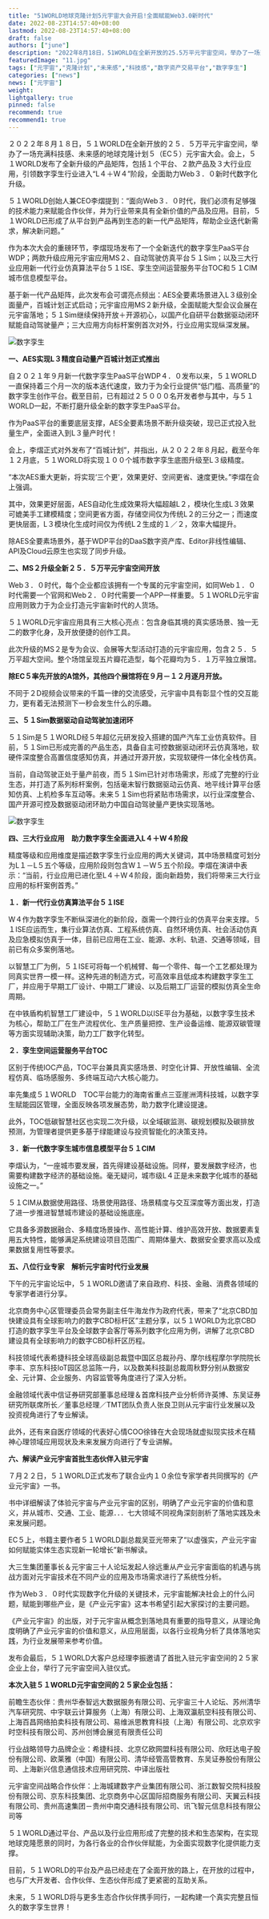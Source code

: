 ```yaml
---
title: "51WORLD地球克隆计划5元宇宙大会开启!全面赋能Web3.0新时代"
date: 2022-08-23T14:57:40+08:00
lastmod: 2022-08-23T14:57:40+08:00
draft: false
authors: ["june"]
description: "2022年8月18日，51WORLD在全新开放的25.5万平元宇宙空间，举办了一场充满科技感、未来感的地球克隆计划5（EC5）元宇宙大会。"
featuredImage: "11.jpg"
tags: ["元宇宙","克隆计划","未来感","科技感","数字资产交易平台","数字孪生"]
categories: ["news"]
news: ["元宇宙"]
weight: 
lightgallery: true
pinned: false
recommend: true
recommend1: true
---
```


２０２２年８月１８日，５１WORLD在全新开放的２５．５万平元宇宙空间，举办了一场充满科技感、未来感的地球克隆计划５（EC５）元宇宙大会。会上，５１WORLD发布了全新升级的产品矩阵，包括１个平台、２款产品及３大行业应用，引领数字孪生行业进入“L４＋W４”阶段，全面助力Web３．０新时代数字化升级。

５１WORLD创始人兼CEO李熠提到：“面向Web３．０时代，我们必须有足够强的技术能力来赋能合作伙伴，并为行业带来具有全新价值的产品及应用。目前，５１WORLD已形成了从平台到产品再到生态的新一代产品矩阵，帮助企业迭代新需求，解决新问题。”

作为本次大会的重磅环节，李熠现场发布了一个全新迭代的数字孪生PaaS平台WDP；两款升级应用元宇宙应用MS２、自动驾驶仿真平台５１Sim；以及三大行业应用新一代行业仿真算法平台５１ISE、孪生空间运营服务平台TOC和５１CIM城市信息模型平台。

基于新一代产品矩阵，此次发布会可谓亮点频出：AES全要素场景进入L３级别全面量产，百城计划正式启动；元宇宙应用MS２新升级，全面赋能大型会议会展在元宇宙落地；５１Sim继续保持开放＋开源初心，以国产化自研平台数据驱动闭环赋能自动驾驶量产；三大应用方向标杆案例首次对外，行业应用实现纵深发展。

![数字孪生](12.jpg)

**一、AES实现L３精度自动量产百城计划正式推出**

自２０２１年９月新一代数字孪生PaaS平台WDP４．０发布以来，５１WORLD一直保持着三个月一次的版本迭代速度，致力于为全行业提供“低门槛、高质量”的数字孪生创作平台。截至目前，已有超过２５０００名开发者参与其中，与５１WORLD一起，不断打磨升级全新的数字孪生PaaS平台。

作为PaaS平台的重要底层支撑，AES全要素场景不断升级突破，现已正式投入批量生产，全面进入到L３量产时代！

会上，李熠正式对外发布了“百城计划”，并指出，从２０２２年８月起，截至今年１２月底，５１WORLD将实现１００个城市数字孪生底图升级至L３级精度。

“本次AES重大更新，将实现‘三个更’，效果更好、空间更省、速度更快。”李熠在会上强调。

其中，效果更好层面，AES自动化生成效果将大幅超越L２，模块化生成L３效果可媲美手工建模精度；空间更省方面，存储空间仅为传统L２的三分之一；而速度更快层面，L３模块化生成时间仅为传统L２生成的１／２，效率大幅提升。

除AES全要素场景外，基于WDP平台的DaaS数字资产库、Editor非线性编辑、API及Cloud云原生也实现了同步升级。



**二、MS２升级全新２５．５万平元宇宙空间开放**

Web３．０时代，每个企业都应该拥有一个专属的元宇宙空间，如同Web１．０时代需要一个官网和Web２．０时代需要一个APP一样重要。５１WORLD元宇宙应用则致力于为企业打造元宇宙新时代的人货场。

５１WORLD元宇宙应用具有三大核心亮点：包含身临其境的真实感场景、独一无二的数字化身，及开放便捷的创作工具。

此次升级的MS２是专为会议、会展等大型活动打造的元宇宙应用，包含２５．５万平超大空间。整个场馆呈现五片瓣花造型，每个花瓣均为５．１万平独立展馆。

**除EC５率先开放的A馆外，其他四个展馆将在９月－１２月逐月开放。**

不同于２D视频会议带来的千篇一律的交流感受，元宇宙中具有彰显个性的交互能力，更有着无法预测下一秒会发生什么的乐趣。



**三、５１Sim数据驱动自动驾驶加速闭环**

５１Sim是５１WORLD经５年超亿元研发投入搭建的国产汽车工业仿真软件。目前，５１Sim已形成完善的产品生态，具备自主可控数据驱动闭环云仿真落地，软硬件深度整合高置信度感知仿真，并通过开源开放，实现软硬件一体化全栈仿真。

当前，自动驾驶正处于量产前夜，而５１Sim已针对市场需求，形成了完整的行业生态，并打造了系列标杆案例，包括毫末智行数据驱动云仿真、地平线计算平台感知仿真、上机检多车互动等。未来５１Sim也将紧贴市场需求，以行业深度整合、国产开源可控及数据驱动闭环助力中国自动驾驶量产更快实现落地。

![数字孪生](13.png)



**四、三大行业应用　助力数字孪生全面进入L４＋W４阶段**

精度等级和应用维度是描述数字孪生行业应用的两大关键词，其中场景精度可划分为L１－L５五个等级，应用阶段则包含W１－W５五个阶段。李熠在演讲中表示：“当前，行业应用已进化至L４＋W４阶段，面向新趋势，我们将带来三大行业应用的标杆案例首秀。”

**１．新一代行业仿真算法平台５１ISE**

W４作为数字孪生不断纵深进化的新阶段，亟需一个跨行业的仿真平台来支撑。５１ISE应运而生，集行业算法仿真、工程系统仿真、自然环境仿真、社会活动仿真及应急模拟仿真于一体，目前已应用在工业、能源、水利、轨道、交通等领域，目前已有众多案例落地。

以智慧工厂为例，５１ISE可将每一个机械臂、每一个零件、每一个工艺都处理为同真实世界一模一样。这种先进的制造方式，可高效率且低成本构建数字孪生工厂，并应用于早期工厂设计、中期工厂建设、以及后期工厂运营的模拟仿真全生命周期。

在中铁盾构机智慧工厂建设中，５１WORLD以ISE平台为基础，以数字孪生技术为核心，帮助工厂在生产流程优化、生产质量把控、生产设备运维、能源双碳管理等方面实现辅助决策，助力工厂数字化转型。

**２．孪生空间运营服务平台TOC**

区别于传统IOC产品，TOC平台兼具真实感场景、时空化计算、开放性编辑、全流程仿真、临场感服务、多终端互动六大核心能力。

率先集成５１WORLD　TOC平台能力的海南省重点三亚崖洲湾科技城，以数字孪生赋能园区管理，全面反映各项发展态势，助力数字化建设提速。

此外，TOC低碳智慧社区也实现二次升级，以全域碳监测、碳规划模拟及碳排放预测，为管理者提供更多基于绿能建设与投资智能化的决策支持。

**３．新一代数字孪生城市信息模型平台５１CIM**

李熠认为，“一座城市要发展，首先得建设基础设施。同样，要发展数字经济，也需要构建数字经济的基础设施。毫无疑问，城市级L４正是未来数字化城市的基础设施之一。”

５１CIM从数据使用路径、场景使用路径、场景精度与交互深度等方面出发，打造了进一步推进智慧城市建设的基础设施底座。

它具备多源数据融合、多精度场景操作、高性能计算、维护高效开放、数据要素复用五大特性，能够满足系统建设项目范围广、周期体量大、数据安全要求高以及成果数据复用性等要求。



**五、八位行业专家　解析元宇宙时代行业发展**

下午的元宇宙论坛中，５１WORLD邀请了来自政府、科技、金融、消费各领域的专家学者进行分享。

北京商务中心区管理委员会常务副主任牛海龙作为政府代表，带来了“北京CBD加快建设具有全球影响力的数字CBD标杆区”主题分享，以５１WORLD为北京CBD打造的数字孪生平台及全球数字会客厅等系列数字化应用为例，讲解了北京CBD建设具有全球影响力的数字CBD标杆区历程。

科技领域代表希捷科技全球高级副总裁暨中国区总裁孙丹、摩尔线程摩尔学院院长李丰、京东科技IoT园区总监陈一丹，以及数美科技副总裁周秋野分别从数据安全、元计算、企业服务、内容监管等角度进行了深入分析。

金融领域代表中信证券研究部董事总经理＆首席科技产业分析师许英博、东吴证券研究所联席所长／董事总经理／TMT团队负责人张良卫则从元宇宙行业发展以及投资视角进行了专业解读。

此外，还有来自医疗领域的代表好心情COO徐锋在大会现场就虚拟现实技术在精神心理领域应用现状及未来发展方向进行了专业讲解。



**六、解读产业元宇宙首批生态伙伴入驻元宇宙**

７月２２日，５１WORLD正式发布了联合业内１０余位专家学者共同撰写的《产业元宇宙》一书。

书中详细解读了体验元宇宙与产业元宇宙的区别，明确了产业元宇宙的价值和意义，并从城市、交通、工业、能源．．．七大领域不同视角深刻剖析了落地实践及未来发展问题。

EC５上，书籍主要作者５１WORLD副总裁吴亚光带来了“以虚强实，产业元宇宙如何赋能实体生态实现新一轮增长”新书解读。

大三生集团董事长＆元宇宙三十人论坛发起人徐远重从产业元宇宙面临的机遇与挑战方面对元宇宙技术在不同产业的应用及市场需求进行了系统性分析。

作为Web３．０时代实现数字化升级的关键技术，元宇宙能解决社会上的什么问题，赋能到哪些产业，是《产业元宇宙》这本书希望引起大家探讨的主要问题。

《产业元宇宙》的出版，对于元宇宙从概念到落地具有重要的指导意义，从理论角度明确了产业元宇宙的价值和意义，从应用层面，以各行业视角分析了具体落地实践，为行业发展带来参考价值。

发布会最后，５１WORLD大客户总经理李振邀请了首批入驻元宇宙空间的２５家企业上台，举行了元宇宙空间入驻仪式。

**本次入驻５１WORLD元宇宙空间的２５家企业包括：**

前瞻生态伙伴：贵州华泰智远大数据服务有限公司、元宇宙三十人论坛、苏州清华汽车研究院、中宇联云计算服务（上海）有限公司、上海双瀛航空科技有限公司、上海百昌网络拍卖科技有限公司、易维派思教育科技（上海）有限公司、北京欢宇时空科技有限公司、苏州创博会展览有限责任公司

行业战略领导力品牌企业：希捷科技、北京亿欧网盟科技有限公司、欣旺达电子股份有限公司、欧莱雅（中国）有限公司、清华经管高管教育、东吴证券股份有限公司、上海新兴信息通信技术应用研究院、中译出版社

元宇宙空间战略合作伙伴：上海城建数字产业集团有限公司、浙江数智交院科技股份有限公司、京东科技集团、北京商务中心区国际招商服务有限公司、天翼云科技有限公司、贵州高速集团－贵州中南交通科技有限公司、讯飞智元信息科技有限公司等

５１WORLD通过平台、产品以及行业应用形成了完整的技术和生态架构，在实现地球克隆愿景的同时，为各行各业的合作伙伴赋能，为全面实现数字化提供能力支撑。

目前，５１WORLD的平台及产品已经走在了全面开放的路上，在开放的过程中，也与广大开发者、合作伙伴、生态伙伴形成了更紧密的互助关系。

未来，５１WORLD将与更多生态合作伙伴携手同行，一起构建一个真实完整且恒久的数字孪生世界！